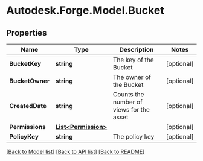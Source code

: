 # Autodesk.Forge.Model.Bucket
## Properties

Name | Type | Description | Notes
------------ | ------------- | ------------- | -------------
**BucketKey** | **string** | The key of the Bucket | [optional] 
**BucketOwner** | **string** | The owner of the Bucket | [optional] 
**CreatedDate** | **string** | Counts the number of views for the asset | [optional] 
**Permissions** | [**List&lt;Permission&gt;**](Permission.md) |  | [optional] 
**PolicyKey** | **string** | The policy key | [optional] 

[[Back to Model list]](../README.md#documentation-for-models) [[Back to API list]](../README.md#documentation-for-api-endpoints) [[Back to README]](../README.md)

